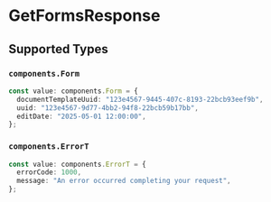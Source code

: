 # GetFormsResponse


## Supported Types

### `components.Form`

```typescript
const value: components.Form = {
  documentTemplateUuid: "123e4567-9445-407c-8193-22bcb93eef9b",
  uuid: "123e4567-9d77-4bb2-94f8-22bcb59b17bb",
  editDate: "2025-05-01 12:00:00",
};
```

### `components.ErrorT`

```typescript
const value: components.ErrorT = {
  errorCode: 1000,
  message: "An error occurred completing your request",
};
```

